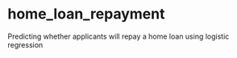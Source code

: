 # home_loan_repayment
Predicting whether applicants will repay a home loan using logistic regression
